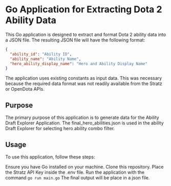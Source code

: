 # Go Application for Extracting Dota 2 Ability Data

This Go application is designed to extract and format Dota 2 ability data into a JSON file. The resulting JSON file will have the following format:

```json
{
  "ability_id": "Ability ID",
  "ability_name": "Ability Name",
  "hero_ability_display_name": "Hero and Ability Display Name"
}
```

The application uses existing constants as input data. This was necessary because the required data format was not readily available from the Stratz or OpenDota APIs.

## Purpose
The primary purpose of this application is to generate data for the Ability Draft Explorer Application. The final_hero_abilities.json is used in the ability Draft Explorer for selecting hero ability combo filter.

## Usage
To use this application, follow these steps:

Ensure you have Go installed on your machine.
Clone this repository.
Place the Stratz API Key inside the .env file.
Run the application with the command 
```go run main.go```
The final output will be place in a json file.